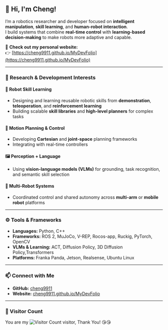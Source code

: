 ## 👋 Hi, I'm Cheng!

I’m a robotics researcher and developer focused on **intelligent manipulation**, **skill learning**, and **human-robot interaction**.  
I build systems that combine **real-time control** with **learning-based decision-making** to make robots more adaptive and capable.

🔗 **Check out my personal website:**  
👉 [https://cheng9911.github.io/MyDevFolio](https://cheng9911.github.io/MyDevFolio)

---

### 🧠 Research & Development Interests

#### 🤖 Robot Skill Learning
- Designing and learning reusable robotic skills from **demonstration**, **teleoperation**, and **reinforcement learning**  
- Building scalable **skill libraries** and **high-level planners** for complex tasks

#### 🧭 Motion Planning & Control
- Developing **Cartesian** and **joint-space** planning frameworks  
- Integrating with real-time controllers 

#### 🖼️ Perception + Language
- Using **vision-language models (VLMs)** for grounding, task recognition, and semantic skill selection

#### 🧩 Multi-Robot Systems
- Coordinated control and shared autonomy across **multi-arm** or **mobile robot** platforms

---

### ⚙️ Tools & Frameworks

- **Languages:** Python, C++
- **Frameworks:** ROS 2, MuJoCo, V-REP, Rocos-app, Ruckig, PyTorch, OpenCV
- **VLMs & Learning:**  ACT, Diffusion Policy, 3D Diffusion Policy,Transformers
- **Platforms:** Franka Panda, Jetson, Realsense, Ubuntu Linux

---

### 📫 Connect with Me

- **GitHub:** [cheng9911](https://github.com/cheng9911)  
- **Website:** [cheng9911.github.io/MyDevFolio](https://cheng9911.github.io/MyDevFolio)

---

### 🎉 Visitor Count

You are my ![Visitor Count](https://profile-counter.glitch.me/wisdom-zhe/count.svg) visitor, Thank You! 😘😘
